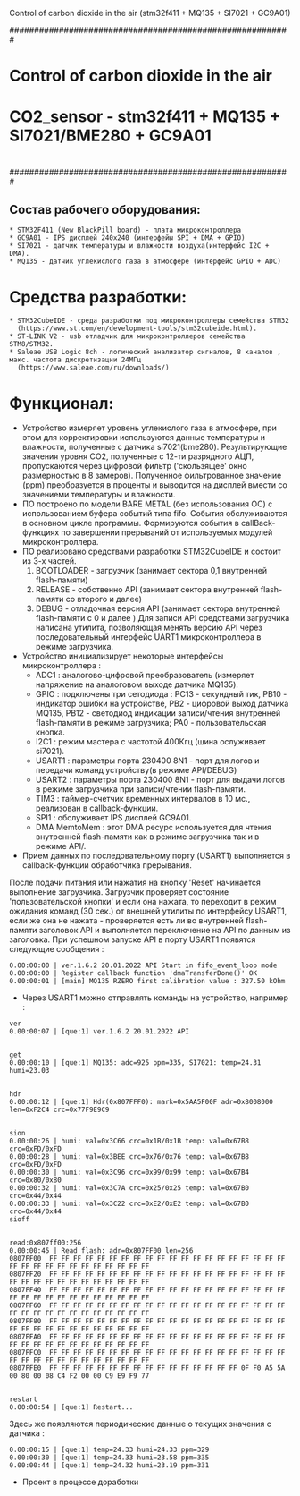 
Control of carbon dioxide in the air (stm32f411 + MQ135 + SI7021 + GC9A01)

#########################################################
#
#     Control of carbon dioxide in the air
# CO2_sensor - stm32f411 + MQ135 + SI7021/BME280 + GC9A01
#
#########################################################


## Состав рабочего оборудования:

```
* STM32F411 (New BlackPill board) - плата микроконтроллера
* GC9A01 - IPS дисплей 240x240 (интерфейы SPI + DMA + GPIO)
* SI7021 - датчик температуры и влажности воздуха(интерфейс I2C + DMA).
* MQ135 - датчик углекислого газа в атмосфере (интерфейс GPIO + ADC)
```


# Средства разработки:

```
* STM32CubeIDE - среда разработки под микроконтроллеры семейства STM32
  (https://www.st.com/en/development-tools/stm32cubeide.html).
* ST-LINK V2 - usb отладчик для микроконтроллеров семейства STM8/STM32.
* Saleae USB Logic 8ch - логический анализатор сигналов, 8 каналов , макс. частота дискретизации 24МГц
  (https://www.saleae.com/ru/downloads/)
```


# Функционал:
* Устройство измеряет уровень углекислого газа в атмосфере, при этом для корректировки используются данные
  температуры и влажности, полученные с датчика si7021(bme280). Результирующие значения уровня CO2, полученные с
  12-ти разрядного АЦП, пропускаются через цифровой фильтр ('скользящее' окно размерностью в 8 замеров).
  Полученное фильтрованное значение (ppm) преобразуется в проценты и выводится на дисплей вмести со
  значениеми температуры и влажности.
* ПО построено по модели BARE METAL (без использования ОС) с использованием буфера событий типа fifo.
  События обслуживаются в основном цикле программы. Формируются события в callBack-функциях
  по завершении прерываний от используемых модулей микроконтроллера.
* ПО реализовано средствами разработки STM32CubeIDE и состоит из 3-х частей.
    1. BOOTLOADER - загрузчик (занимает сектора 0,1 внутренней flash-памяти)
    2. RELEASE - собственно API (занимает сектора  внутренней flash-памяти со второго и далее)
    3. DEBUG - отладочная версия API (занимает сектора внутренней flash-памяти с 0 и далее )
  Для записи API средствами загрузчика написана утилита, позволяющая менять версию API через
  последовательный интерфейс UART1 микроконтроллера в режиме загрузчика.
* Устройство инициализирует некоторые интерфейсы микроконтроллера :
  - ADC1 : аналогово-цифровой преобразователь (измеряет напряжение на аналоговом выходе датчика MQ135).
  - GPIO : подключены три сетодиода : PC13 - секундный тик, PB10 - индикатор ошибки на устройстве,
           PB2 - цифровой выход датчика MQ135, PB12 - светодиод индикации записи/чтения внутренней
           flash-памяти в режиме загрузчика; PA0 - пользовательская кнопка.
  - I2C1 : режим мастера с частотой 400Кгц (шина ослуживает si7021).
  - USART1 : параметры порта 230400 8N1 - порт для логов и передачи команд устройству(в режиме API/DEBUG)
  - USART2 : параметры порта 230400 8N1 - порт для выдачи логов в режиме загрузчика при записи/чтении flash-памяти.
  - TIM3 : таймер-счетчик временных интервалов в 10 мс., реализован в callback-функции.
  - SPI1 : обслуживает IPS дисплей GC9A01.
  - DMA MemtoMem : этот DMA ресурс используется для чтения внутренней flash-памяти как в режиме
                   загрузчика так и в режиме API/.
* Прием данных по последовательному порту (USART1) выполняется в callback-функции обработчика прерывания.

После подачи питания или нажатия на кнопку 'Reset' начинается выполнение загрузчика.
Загрузчик проверяет состояние 'пользовательской кнопки' и если она нажата, то переходит в режим
ожидания команд (30 сек.) от внешней утилиты по интерфейсу USART1, если же она не нажата - проверяется
есть ли во внутренней flash-памяти заголовок API и выполняется переключение на API по данным из заголовка.
При успешном запуске API в порту USART1 появятся следующие сообщения :


```
0.00:00:00 | ver.1.6.2 20.01.2022 API Start in fifo_event_loop mode
0.00:00:00 | Register callback function 'dmaTransferDone()' OK
0.00:00:01 | [main] MQ135 RZERO first calibration value : 327.50 kOhm
```

* Через USART1 можно отправлять команды на устройство, например :

```
ver
0.00:00:07 | [que:1] ver.1.6.2 20.01.2022 API


get
0.00:00:10 | [que:1] MQ135: adc=925 ppm=335, SI7021: temp=24.31 humi=23.03


hdr
0.00:00:12 | [que:1] Hdr(0x807FFF0): mark=0x5AA5F00F adr=0x8008000 len=0xF2C4 crc=0x77F9E9C9


sion
0.00:00:26 | humi: val=0x3C66 crc=0x1B/0x1B temp: val=0x67B8 crc=0xFD/0xFD
0.00:00:28 | humi: val=0x3BEE crc=0x76/0x76 temp: val=0x67B8 crc=0xFD/0xFD
0.00:00:30 | humi: val=0x3C96 crc=0x99/0x99 temp: val=0x67B4 crc=0x80/0x80
0.00:00:32 | humi: val=0x3C7A crc=0x25/0x25 temp: val=0x67B0 crc=0x44/0x44
0.00:00:33 | humi: val=0x3C22 crc=0xE2/0xE2 temp: val=0x67B0 crc=0x44/0x44
sioff


read:0x807ff00:256
0.00:00:45 | Read flash: adr=0x807FF00 len=256
0807FF00  FF FF FF FF FF FF FF FF FF FF FF FF FF FF FF FF FF FF FF FF FF FF FF FF FF FF FF FF FF FF FF FF
0807FF20  FF FF FF FF FF FF FF FF FF FF FF FF FF FF FF FF FF FF FF FF FF FF FF FF FF FF FF FF FF FF FF FF
0807FF40  FF FF FF FF FF FF FF FF FF FF FF FF FF FF FF FF FF FF FF FF FF FF FF FF FF FF FF FF FF FF FF FF
0807FF60  FF FF FF FF FF FF FF FF FF FF FF FF FF FF FF FF FF FF FF FF FF FF FF FF FF FF FF FF FF FF FF FF
0807FF80  FF FF FF FF FF FF FF FF FF FF FF FF FF FF FF FF FF FF FF FF FF FF FF FF FF FF FF FF FF FF FF FF
0807FFA0  FF FF FF FF FF FF FF FF FF FF FF FF FF FF FF FF FF FF FF FF FF FF FF FF FF FF FF FF FF FF FF FF
0807FFC0  FF FF FF FF FF FF FF FF FF FF FF FF FF FF FF FF FF FF FF FF FF FF FF FF FF FF FF FF FF FF FF FF
0807FFE0  FF FF FF FF FF FF FF FF FF FF FF FF FF FF FF FF 0F F0 A5 5A 00 80 00 08 C4 F2 00 00 C9 E9 F9 77


restart
0.00:00:54 | [que:1] Restart...
```

Здесь же появляются периодические данные о текущих значения с датчика :

```
0.00:00:15 | [que:1] temp=24.33 humi=24.33 ppm=329
0.00:00:30 | [que:1] temp=24.33 humi=23.58 ppm=335
0.00:00:44 | [que:1] temp=24.32 humi=23.19 ppm=331
```

* Проект в процессе доработки

